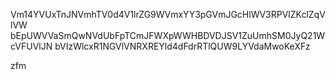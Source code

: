 Vm14YVUxTnJNVmhTV0d4V1lrZG9WVmxYY3pGVmJGcHlWV3RPVlZKclZqVlVW
bEpUWVVaSmQwNVdUbFpTCmJFWXpWWHBDVDJSV1ZuUmhSM0JyQ21WcVFUVlJN
bVIzWlcxR1NGVlVNRXREYld4dFdrRTlQUW9LYVdaMwoKeXFz

zfm